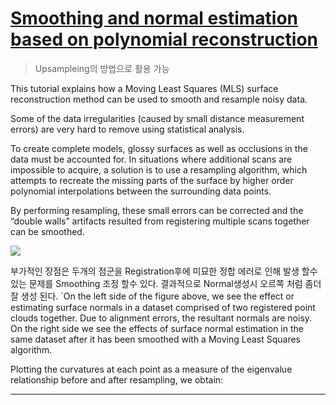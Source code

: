 # [Smoothing and normal estimation based on polynomial reconstruction](http://pointclouds.org/documentation/tutorials/resampling.php#moving-least-squares)


> Upsampleing의 방법으로 활용 가능 

This tutorial explains how a Moving Least Squares (MLS) surface reconstruction method can be used to smooth and resample noisy data. 


Some of the data irregularities (caused by small distance measurement errors) are very hard to remove using statistical analysis. 

To create complete models, glossy surfaces as well as occlusions in the data must be accounted for. In situations where additional scans are impossible to acquire, a solution is to use a resampling algorithm, which attempts to recreate the missing parts of the surface by higher order polynomial interpolations between the surrounding data points. 


By performing resampling, these small errors can be corrected and the “double walls” artifacts resulted from registering multiple scans together can be smoothed.

![](http://pointclouds.org/documentation/tutorials/_images/resampling_1.jpg)


부가적인 장점은 두개의 점군을 Registration후에 미묘한 정합 에러로 인해 발생 할수 있는 문제를 Smoothing 조정 할수 있다. 결과적으로 Normal생성시 오르쪽 처럼 좀더 잘 생성 된다. `On the left side of the figure above, we see the effect or estimating surface normals in a dataset comprised of two registered point clouds together. Due to alignment errors, the resultant normals are noisy. On the right side we see the effects of surface normal estimation in the same dataset after it has been smoothed with a Moving Least Squares algorithm. 


Plotting the curvatures at each point as a measure of the eigenvalue relationship before and after resampling, we obtain:

---

